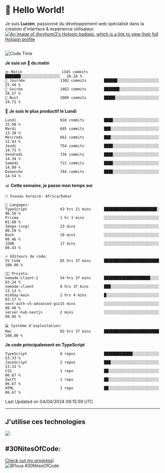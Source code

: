 # 👋 Hello World!

Je suis **Lucien**, passionné du développement web spécialisé dans la création d'interface & expérience utilisateur.
[![An image of @xyhomi3's Holopin badges, which is a link to view their full Holopin profile](https://holopin.me/xyhomi3)](https://holopin.io/@xyhomi3)

##

<!--START_SECTION:waka-->
![Code Time](http://img.shields.io/badge/Code%20Time-832%20hrs%2037%20mins-blue)

**Je suis un 🐤 du matin** 

```text
🌞 Matin                  1345 commits        ███████░░░░░░░░░░░░░░░░░░   26.28 % 
🌆 Journée                1302 commits        ██████░░░░░░░░░░░░░░░░░░░   25.44 % 
🌃 Soirée                 1462 commits        ███████░░░░░░░░░░░░░░░░░░   28.57 % 
🌙 Nuit                   1009 commits        █████░░░░░░░░░░░░░░░░░░░░   19.71 % 
```
📅 **Je suis le plus productif le Lundi** 

```text
Lundi                    818 commits         ████░░░░░░░░░░░░░░░░░░░░░   15.98 % 
Mardi                    685 commits         ███░░░░░░░░░░░░░░░░░░░░░░   13.38 % 
Mercredi                 662 commits         ███░░░░░░░░░░░░░░░░░░░░░░   12.93 % 
Jeudi                    754 commits         ████░░░░░░░░░░░░░░░░░░░░░   14.73 % 
Vendredi                 734 commits         ████░░░░░░░░░░░░░░░░░░░░░   14.34 % 
Samedi                   721 commits         ████░░░░░░░░░░░░░░░░░░░░░   14.09 % 
Dimanche                 744 commits         ████░░░░░░░░░░░░░░░░░░░░░   14.54 % 
```


📊 **Cette semaine, je passe mon temps sur** 

```text
🕑︎ Fuseau horaire: Africa/Dakar

💬 Langages: 
TypeScript               63 hrs 21 mins      ████████████████████████░   96.56 % 
Prisma                   1 hr 3 mins         ░░░░░░░░░░░░░░░░░░░░░░░░░   01.60 % 
Image (svg)              23 mins             ░░░░░░░░░░░░░░░░░░░░░░░░░   00.59 % 
Bash                     18 mins             ░░░░░░░░░░░░░░░░░░░░░░░░░   00.46 % 
JSON                     17 mins             ░░░░░░░░░░░░░░░░░░░░░░░░░   00.43 % 

🔥 Éditeurs de code: 
VS Code                  65 hrs 37 mins      █████████████████████████   100.00 % 

🐱‍💻 Projets: 
nomade-client-2          54 hrs 37 mins      █████████████████████░░░░   83.24 % 
nomade-client            8 hrs 37 mins       ███░░░░░░░░░░░░░░░░░░░░░░   13.13 % 
midday-main              2 hrs 4 mins        █░░░░░░░░░░░░░░░░░░░░░░░░   03.17 % 
next-auth-v5-advanced-gui15 mins             ░░░░░░░░░░░░░░░░░░░░░░░░░   00.40 % 
server-hub-nextjs        2 mins              ░░░░░░░░░░░░░░░░░░░░░░░░░   00.05 % 

💻 Système d'exploitation: 
Mac                      65 hrs 37 mins      █████████████████████████   100.00 % 
```

**Je code principalement en TypeScript** 

```text
TypeScript               8 repos             █████████████░░░░░░░░░░░░   53.33 % 
JavaScript               2 repos             ███░░░░░░░░░░░░░░░░░░░░░░   13.33 % 
CSS                      1 repo              ██░░░░░░░░░░░░░░░░░░░░░░░   06.67 % 
Swift                    1 repo              ██░░░░░░░░░░░░░░░░░░░░░░░   06.67 % 
HTML                     1 repo              ██░░░░░░░░░░░░░░░░░░░░░░░   06.67 % 
```




 Last Updated on 04/04/2024 08:15:59 UTC
<!--END_SECTION:waka-->
---

## J'utilise ces technologies

<p align="left">
  <a href="https://skillicons.dev">
    <img src="https://skillicons.dev/icons?i=ts,js,md,scss,tailwind,react,redux,docker,express,astro,vite,nextjs,vercel,figma,ableton" />
  </a>
</p>

## #30NitesOfCode:
  [Check out my progress!](https://www.codedex.io/@1oua/30-nites-of-code)  
  ![@1oua #30NitesOfCode](https://www.codedex.io/api/petStatus?user=1oua)

